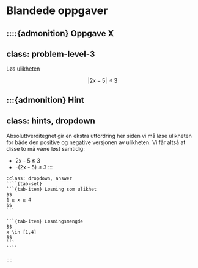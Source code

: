 # Blandede oppgaver

::::{admonition} Oppgave X
---
class: problem-level-3
---
Løs ulikheten


$$|2x - 5| ≤ 3$$

:::{admonition} Hint
---
class: hints, dropdown
---
Absoluttverditegnet gir en ekstra utfordring her siden vi må løse ulikheten for både den positive og negative versjonen av ulikheten. Vi får altså at disse to må være løst samtidig:
* 2x - 5 ≤ 3
* -(2x - 5) ≤ 3
:::

`````{admonition} Fasit
:class: dropdown, answer
````{tab-set}
```{tab-item} Løsning som ulikhet
$$
1 ≤ x ≤ 4
$$
```

```{tab-item} Løsningsmengde
$$
x \in [1,4]
$$
```
````
`````

::::